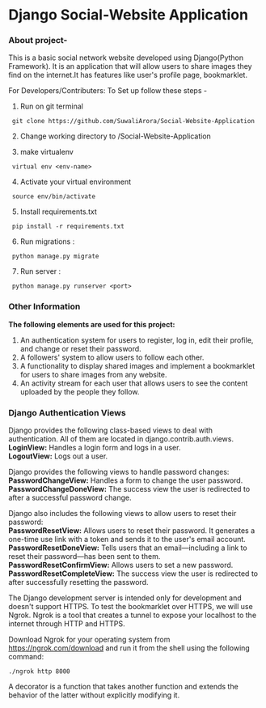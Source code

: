 # Django Social-Website Application
### About project-
This is a basic social network website developed using Django(Python Framework). It is an application that will allow users to share images they find	on	the internet.It has features like user's profile page, bookmarklet.

For Developers/Contributers: To Set up follow these steps -

   1. Run on git terminal
   
     git clone https://github.com/SuwaliArora/Social-Website-Application


   2. Change working directory to /Social-Website-Application

   3. make virtualenv

     virtual env <env-name>

   4. Activate your virtual environment

     source env/bin/activate

   5. Install requirements.txt

     pip install -r requirements.txt

   6. Run migrations :

     python manage.py migrate

   7. Run server :

     python manage.py runserver <port>

### Other Information

<strong>The following elements are used for this project:</strong>
1. An authentication system for users to register, log in, edit their profile, and change	or	reset	their	password.
2. A followers' system to allow users to follow	each other.
3. A functionality to display shared images and implement a bookmarklet for users to share images	from any website.
4. An	activity	stream for each user	that allows	users	to	see the content uploaded by the people they follow.

### Django Authentication Views
Django provides the following	class-based views	to	deal with authentication. All	of them are located in django.contrib.auth.views.<br>
<strong>LoginView:</strong> Handles	a login form and logs in a	user.<br>
<strong>LogoutView:</strong> Logs out a user.<br>

Django provides the following	views	to	handle password changes:<br>
<strong>PasswordChangeView:</strong> Handles	a form to change the	user password.<br>
<strong>PasswordChangeDoneView:</strong> The success view the user is redirected	to after a successful password change.<br>

Django also	includes	the following views to allow users to reset their password:<br>
<strong>PasswordResetView:</strong> Allows users to reset their password. It generates a one-time use link with a token and sends it to the user's email account.<br>
<strong>PasswordResetDoneView:</strong> Tells users that	an	email—including a	link to reset their password—has	been sent to them.<br>
<strong>PasswordResetConfirmView:</strong> Allows users to set	a new	password.<br>
<strong>PasswordResetCompleteView:</strong> The success view the user is redirected to after successfully resetting the password.

The Django development server	is	intended	only for	development and doesn't	support HTTPS. To	test the	bookmarklet	over HTTPS, we	will use	Ngrok. Ngrok is a	tool that creates	a tunnel	to	expose your	localhost to the internet through HTTP	and HTTPS.

Download	Ngrok for your	operating system from https://ngrok.com/download and run it from the	shell	using	the following command:

   ```
./ngrok http 8000
```

A decorator is a function that takes another	function and extends	the behavior of the latter	without explicitly modifying it.

